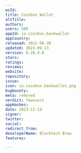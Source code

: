 ```yaml
---
wsId: 
title: Coinbox Wallet
altTitle: 
authors: 
users: 500
appId: io.coinbox.bankwallet
appCountry: 
released: 2022-08-30
updated: 2023-09-13
version: 0.26.4.0
stars: 
ratings: 
reviews: 
website: 
repository: 
issue: 
icon: io.coinbox.bankwallet.png
bugbounty: 
meta: removed
verdict: fewusers
appHashes: 
date: 2023-12-19
signer: 
twitter: 
social: 
redirect_from: 
developerName: Blocktech Brew
features: 

---
```


